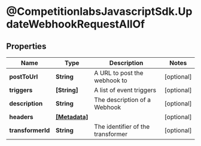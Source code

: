 # @CompetitionlabsJavascriptSdk.UpdateWebhookRequestAllOf

## Properties

Name | Type | Description | Notes
------------ | ------------- | ------------- | -------------
**postToUrl** | **String** | A URL to post the webhook to | [optional] 
**triggers** | **[String]** | A list of event triggers | [optional] 
**description** | **String** | The description of a Webhook | [optional] 
**headers** | [**[Metadata]**](docs/Metadata.md) |  | [optional] 
**transformerId** | **String** | The identifier of the transformer | [optional] 


